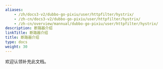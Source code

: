 ```yaml
---
aliases:
    - /zh/docs3-v2/dubbo-go-pixiu/user/httpfilter/hystrix/
    - /zh-cn/docs3-v2/dubbo-go-pixiu/user/httpfilter/hystrix/
    - /zh-cn/overview/mannual/dubbo-go-pixiu/user/httpfilter/hystrix/
description: 断路器介绍
linkTitle: 断路器介绍
title: 断路器介绍
type: docs
weight: 30
---
```







欢迎认领补充此文档。